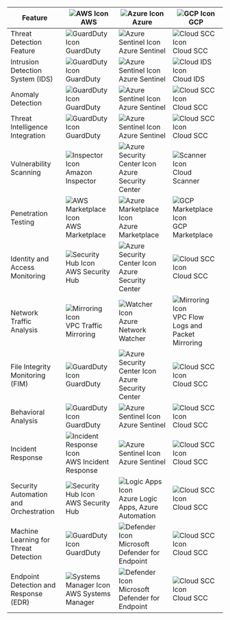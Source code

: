 | Feature                               | ![AWS Icon](https://img.icons8.com/color/24/000000/amazon-web-services.png) AWS | ![Azure Icon](https://img.icons8.com/color/24/000000/microsoft-azure.png) Azure | ![GCP Icon](https://img.icons8.com/color/24/000000/google-cloud-platform.png) GCP |
|---------------------------------------|-----------------------------------------|----------------------------------------|--------------------------------------------|
| Threat Detection Feature              | ![GuardDuty Icon](https://img.icons8.com/color/24/000000/search-property.png) GuardDuty | ![Azure Sentinel Icon](https://img.icons8.com/color/24/000000/sentinel.png) Azure Sentinel | ![Cloud SCC Icon](https://img.icons8.com/color/24/000000/data-protection.png) Cloud SCC |
| Intrusion Detection System (IDS)      | ![GuardDuty Icon](https://img.icons8.com/color/24/000000/search-property.png) GuardDuty | ![Azure Sentinel Icon](https://img.icons8.com/color/24/000000/sentinel.png) Azure Sentinel | ![Cloud IDS Icon](https://img.icons8.com/color/24/000000/intrusion-detection-system.png) Cloud IDS |
| Anomaly Detection                     | ![GuardDuty Icon](https://img.icons8.com/color/24/000000/search-property.png) GuardDuty | ![Azure Sentinel Icon](https://img.icons8.com/color/24/000000/sentinel.png) Azure Sentinel | ![Cloud SCC Icon](https://img.icons8.com/color/24/000000/data-protection.png) Cloud SCC |
| Threat Intelligence Integration       | ![GuardDuty Icon](https://img.icons8.com/color/24/000000/search-property.png) GuardDuty | ![Azure Sentinel Icon](https://img.icons8.com/color/24/000000/sentinel.png) Azure Sentinel | ![Cloud SCC Icon](https://img.icons8.com/color/24/000000/data-protection.png) Cloud SCC |
| Vulnerability Scanning                | ![Inspector Icon](https://img.icons8.com/color/24/000000/security-checked.png) Amazon Inspector | ![Azure Security Center Icon](https://img.icons8.com/color/24/000000/shield.png) Azure Security Center | ![Scanner Icon](https://img.icons8.com/color/24/000000/scan-stock.png) Cloud Scanner |
| Penetration Testing                   | ![AWS Marketplace Icon](https://img.icons8.com/color/24/000000/online-marketplace.png) AWS Marketplace | ![Azure Marketplace Icon](https://img.icons8.com/color/24/000000/online-marketplace.png) Azure Marketplace | ![GCP Marketplace Icon](https://img.icons8.com/color/24/000000/online-marketplace.png) GCP Marketplace |
| Identity and Access Monitoring        | ![Security Hub Icon](https://img.icons8.com/color/24/000000/security-checked.png) AWS Security Hub | ![Azure Security Center Icon](https://img.icons8.com/color/24/000000/shield.png) Azure Security Center | ![Cloud SCC Icon](https://img.icons8.com/color/24/000000/data-protection.png) Cloud SCC |
| Network Traffic Analysis              | ![Mirroring Icon](https://img.icons8.com/color/24/000000/network-card.png) VPC Traffic Mirroring | ![Watcher Icon](https://img.icons8.com/color/24/000000/network-monitor.png) Azure Network Watcher | ![Mirroring Icon](https://img.icons8.com/color/24/000000/network-card.png) VPC Flow Logs and Packet Mirroring |
| File Integrity Monitoring (FIM)      | ![GuardDuty Icon](https://img.icons8.com/color/24/000000/search-property.png) GuardDuty | ![Azure Security Center Icon](https://img.icons8.com/color/24/000000/shield.png) Azure Security Center | ![Cloud SCC Icon](https://img.icons8.com/color/24/000000/data-protection.png) Cloud SCC |
| Behavioral Analysis                   | ![GuardDuty Icon](https://img.icons8.com/color/24/000000/search-property.png) GuardDuty | ![Azure Sentinel Icon](https://img.icons8.com/color/24/000000/sentinel.png) Azure Sentinel | ![Cloud SCC Icon](https://img.icons8.com/color/24/000000/data-protection.png) Cloud SCC |
| Incident Response                     | ![Incident Response Icon](https://img.icons8.com/color/24/000000/crisis.png) AWS Incident Response | ![Azure Sentinel Icon](https://img.icons8.com/color/24/000000/sentinel.png) Azure Sentinel | ![Cloud SCC Icon](https://img.icons8.com/color/24/000000/data-protection.png) Cloud SCC |
| Security Automation and Orchestration | ![Security Hub Icon](https://img.icons8.com/color/24/000000/security-checked.png) AWS Security Hub | ![Logic Apps Icon](https://img.icons8.com/color/24/000000/workflow.png) Azure Logic Apps, Azure Automation | ![Cloud SCC Icon](https://img.icons8.com/color/24/000000/data-protection.png) Cloud SCC |
| Machine Learning for Threat Detection | ![GuardDuty Icon](https://img.icons8.com/color/24/000000/search-property.png) GuardDuty | ![Defender Icon](https://img.icons8.com/color/24/000000/security-checked.png) Microsoft Defender for Endpoint | ![Cloud SCC Icon](https://img.icons8.com/color/24/000000/data-protection.png) Cloud SCC |
| Endpoint Detection and Response (EDR) | ![Systems Manager Icon](https://img.icons8.com/color/24/000000/online-support.png) AWS Systems Manager | ![Defender Icon](https://img.icons8.com/color/24/000000/security-checked.png) Microsoft Defender for Endpoint | ![Cloud SCC Icon](https://img.icons8.com/color/24/000000/data-protection.png) Cloud SCC |
